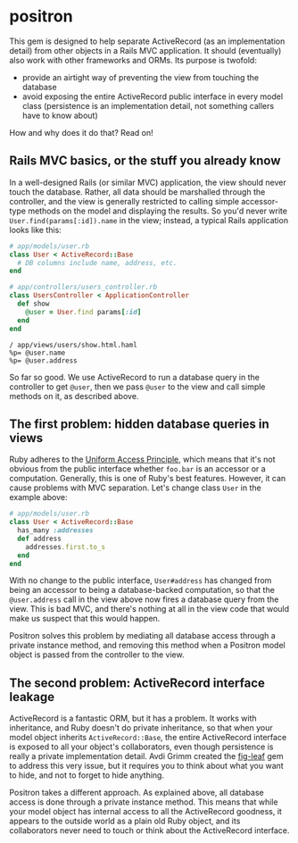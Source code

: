 positron
========

This gem is designed to help separate ActiveRecord (as an implementation detail) from other objects in a Rails MVC application. It should (eventually) also work with other frameworks and ORMs. Its purpose is twofold:
* provide an airtight way of preventing the view from touching the database
* avoid exposing the entire ActiveRecord public interface in every model class (persistence is an implementation detail, not something callers have to know about)

How and why does it do that? Read on!

## Rails MVC basics, or the stuff you already know

In a well-designed Rails (or similar MVC) application, the view should never touch the database. Rather, all data should be marshalled through the controller, and the view is generally restricted to calling simple accessor-type methods on the model and displaying the results. So you'd never write `User.find(params[:id]).name` in the view; instead, a typical Rails application looks like this:

```ruby
# app/models/user.rb
class User < ActiveRecord::Base
  # DB columns include name, address, etc.
end
```

```ruby
# app/controllers/users_controller.rb
class UsersController < ApplicationController
  def show
    @user = User.find params[:id]
  end
end
```

```haml
/ app/views/users/show.html.haml
%p= @user.name
%p= @user.address
```

So far so good. We use ActiveRecord to run a database query in the controller to get `@user`, then we pass `@user` to the view and call simple methods on it, as described above.

## The first problem: hidden database queries in views

Ruby adheres to the [Uniform Access Principle](http://en.wikipedia.org/wiki/Uniform_access_principle), which means that it's not obvious from the public interface whether `foo.bar` is an accessor or a computation. Generally, this is one of Ruby's best features. However, it can cause problems with MVC separation. Let's change class `User` in the example above:
```ruby
# app/models/user.rb
class User < ActiveRecord::Base
  has_many :addresses
  def address
    addresses.first.to_s
  end
end
```
With no change to the public interface, `User#address` has changed from being an accessor to being a database-backed computation, so that the `@user.address` call in the view above now fires a database query from the view. This is bad MVC, and there's nothing at all in the view code that would make us suspect that this would happen.

Positron solves this problem by mediating all database access through a private instance method, and removing this method when a Positron model object is passed from the controller to the view.

## The second problem: ActiveRecord interface leakage

ActiveRecord is a fantastic ORM, but it has a problem. It works with inheritance, and Ruby doesn't do private inheritance, so that when your model object inherits `ActiveRecord::Base`, the entire ActiveRecord interface is exposed to all your object's collaborators, even though persistence is really a private implementation detail. Avdi Grimm created the [fig-leaf](https://github.com/objects-on-rails/fig-leaf) gem to address this very issue, but it requires you to think about what you want to hide, and not to forget to hide anything.

Positron takes a different approach. As explained above, all database access is done through a private instance method. This means that while your model object has internal access to all the ActiveRecord goodness, it appears to the outside world as a plain old Ruby object, and its collaborators never need to touch or think about the ActiveRecord interface.